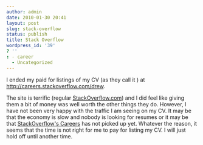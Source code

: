```yaml
---
author: admin
date: 2010-01-30 20:41
layout: post
slug: stack-overflow
status: publish
title: Stack Overflow
wordpress_id: '39'
? ''
: - career
  - Uncategorized
---
```


I ended my paid for listings of my CV (as they call it ) at <a href="http://careers.stackoverflow.com/drew">http://careers.stackoverflow.com/drew</a>.  

The site is terrific (regular <a href="http://stackoverflow.com">StackOverflow.com</a>) and I did feel like giving them a bit of money was well worth the other things they do.  However, I have not been very happy with the traffic I am seeing on my CV.  It may be that the economy is slow and nobody is looking for resumes or it may be that <a href="http://careers.stackoverflow.com/">StackOverflow's Careers</a> has not picked up yet.  Whatever the reason, it seems that the time is not right for me to pay for listing my CV.  I will just hold off until another time.
